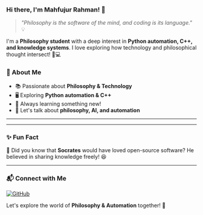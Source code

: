 ### Hi there, I'm Mahfujur Rahman! 👋

> *"Philosophy is the software of the mind, and coding is its language."* 💡

I'm a **Philosophy student** with a deep interest in **Python automation, C++, and knowledge systems**. I love exploring how technology and philosophical thought intersect! 🧠💻

### 🚀 About Me
- 📚 Passionate about **Philosophy & Technology**
- 🖥️ Exploring **Python automation & C++**
- 🎯 Always learning something new!
- 💬 Let's talk about **philosophy, AI, and automation**

---



---

### ✨ Fun Fact
📖 Did you know that **Socrates** would have loved open-source software? He believed in sharing knowledge freely! 😆

---

### 📬 Connect with Me
[![GitHub](https://img.shields.io/badge/GitHub-000000?style=for-the-badge&logo=github&logoColor=white)](https://github.com/mahfujurc)

Let's explore the world of **Philosophy & Automation** together! 🚀
